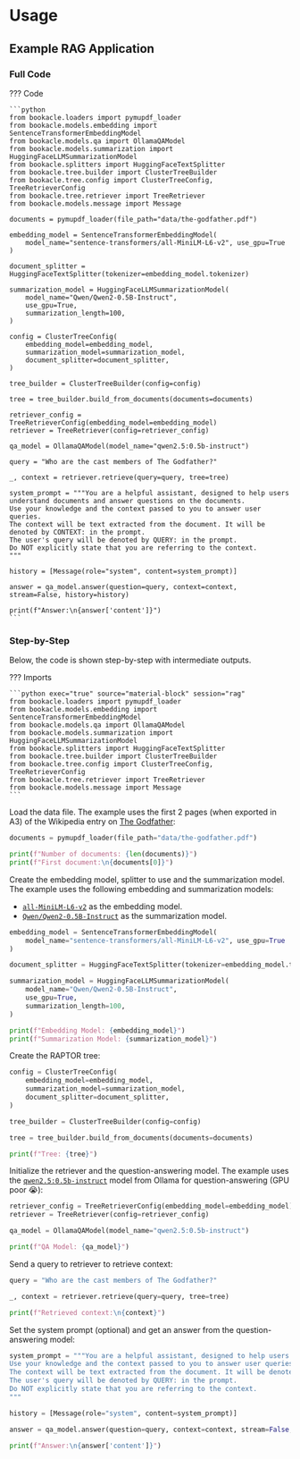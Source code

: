 # Usage

## Example RAG Application

### Full Code

??? Code

    ```python
    from bookacle.loaders import pymupdf_loader
    from bookacle.models.embedding import SentenceTransformerEmbeddingModel
    from bookacle.models.qa import OllamaQAModel
    from bookacle.models.summarization import HuggingFaceLLMSummarizationModel
    from bookacle.splitters import HuggingFaceTextSplitter
    from bookacle.tree.builder import ClusterTreeBuilder
    from bookacle.tree.config import ClusterTreeConfig, TreeRetrieverConfig
    from bookacle.tree.retriever import TreeRetriever
    from bookacle.models.message import Message

    documents = pymupdf_loader(file_path="data/the-godfather.pdf")

    embedding_model = SentenceTransformerEmbeddingModel(
        model_name="sentence-transformers/all-MiniLM-L6-v2", use_gpu=True
    )

    document_splitter = HuggingFaceTextSplitter(tokenizer=embedding_model.tokenizer)

    summarization_model = HuggingFaceLLMSummarizationModel(
        model_name="Qwen/Qwen2-0.5B-Instruct",
        use_gpu=True,
        summarization_length=100,
    )

    config = ClusterTreeConfig(
        embedding_model=embedding_model,
        summarization_model=summarization_model,
        document_splitter=document_splitter,
    )

    tree_builder = ClusterTreeBuilder(config=config)

    tree = tree_builder.build_from_documents(documents=documents)

    retriever_config = TreeRetrieverConfig(embedding_model=embedding_model)
    retriever = TreeRetriever(config=retriever_config)

    qa_model = OllamaQAModel(model_name="qwen2.5:0.5b-instruct")

    query = "Who are the cast members of The Godfather?"

    _, context = retriever.retrieve(query=query, tree=tree)

    system_prompt = """You are a helpful assistant, designed to help users understand documents and answer questions on the documents.
    Use your knowledge and the context passed to you to answer user queries.
    The context will be text extracted from the document. It will be denoted by CONTEXT: in the prompt.
    The user's query will be denoted by QUERY: in the prompt.
    Do NOT explicitly state that you are referring to the context.
    """

    history = [Message(role="system", content=system_prompt)]

    answer = qa_model.answer(question=query, context=context, stream=False, history=history)

    print(f"Answer:\n{answer['content']}")
    ```

### Step-by-Step

Below, the code is shown step-by-step with intermediate outputs.

??? Imports

    ```python exec="true" source="material-block" session="rag"
    from bookacle.loaders import pymupdf_loader
    from bookacle.models.embedding import SentenceTransformerEmbeddingModel
    from bookacle.models.qa import OllamaQAModel
    from bookacle.models.summarization import HuggingFaceLLMSummarizationModel
    from bookacle.splitters import HuggingFaceTextSplitter
    from bookacle.tree.builder import ClusterTreeBuilder
    from bookacle.tree.config import ClusterTreeConfig, TreeRetrieverConfig
    from bookacle.tree.retriever import TreeRetriever
    from bookacle.models.message import Message
    ```

Load the data file. The example uses the first 2 pages (when exported in A3) of the Wikipedia entry on [The Godfather](https://en.wikipedia.org/wiki/The_Godfather):

```python exec="true" source="material-block" result="python" session="rag"
documents = pymupdf_loader(file_path="data/the-godfather.pdf")

print(f"Number of documents: {len(documents)}")
print(f"First document:\n{documents[0]}")
```

Create the embedding model, splitter to use and the summarization model. The example uses the following embedding and summarization models:

- [`all-MiniLM-L6-v2`](https://huggingface.co/sentence-transformers/all-MiniLM-L6-v2) as the embedding model.
- [`Qwen/Qwen2-0.5B-Instruct`](https://huggingface.co/Qwen/Qwen2-0.5B-Instruct) as the summarization model.

```python exec="true" source="material-block" result="python" session="rag"
embedding_model = SentenceTransformerEmbeddingModel(
    model_name="sentence-transformers/all-MiniLM-L6-v2", use_gpu=True
)

document_splitter = HuggingFaceTextSplitter(tokenizer=embedding_model.tokenizer)

summarization_model = HuggingFaceLLMSummarizationModel(
    model_name="Qwen/Qwen2-0.5B-Instruct",
    use_gpu=True,
    summarization_length=100,
)

print(f"Embedding Model: {embedding_model}")
print(f"Summarization Model: {summarization_model}")
```

Create the RAPTOR tree:

```python exec="true" source="material-block" result="python" session="rag"
config = ClusterTreeConfig(
    embedding_model=embedding_model,
    summarization_model=summarization_model,
    document_splitter=document_splitter,
)

tree_builder = ClusterTreeBuilder(config=config)

tree = tree_builder.build_from_documents(documents=documents)

print(f"Tree: {tree}")
```

Initialize the retriever and the question-answering model. The example uses the [`qwen2.5:0.5b-instruct`](https://ollama.com/library/qwen2.5:0.5b-instruct) model from Ollama for question-answering (GPU poor :sob:):

```python exec="true" source="material-block" result="python" session="rag"
retriever_config = TreeRetrieverConfig(embedding_model=embedding_model)
retriever = TreeRetriever(config=retriever_config)

qa_model = OllamaQAModel(model_name="qwen2.5:0.5b-instruct")

print(f"QA Model: {qa_model}")
```

Send a query to retriever to retrieve context:

```python exec="true" source="material-block" result="text" session="rag"
query = "Who are the cast members of The Godfather?"

_, context = retriever.retrieve(query=query, tree=tree)

print(f"Retrieved context:\n{context}")
```

Set the system prompt (optional) and get an answer from the question-answering model:

```python exec="true" source="material-block" result="text" session="rag"
system_prompt = """You are a helpful assistant, designed to help users understand documents and answer questions on the documents.
Use your knowledge and the context passed to you to answer user queries.
The context will be text extracted from the document. It will be denoted by CONTEXT: in the prompt.
The user's query will be denoted by QUERY: in the prompt.
Do NOT explicitly state that you are referring to the context.
"""

history = [Message(role="system", content=system_prompt)]

answer = qa_model.answer(question=query, context=context, stream=False, history=history)

print(f"Answer:\n{answer['content']}")
```
